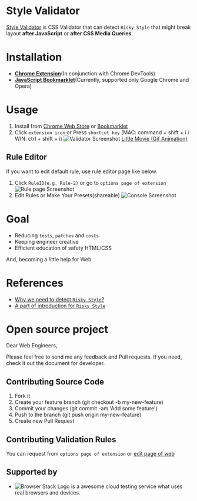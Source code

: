 
Style Validator
============================

[Style Validator](http://style-validator.io)
 is CSS Validator that can detect `Risky Style` that might break layout **after JavaScript** or **after CSS Media Queries**.

# Installation

- **[Chrome Extension](https://chrome.google.com/webstore/detail/style-validator/aaeahhnjkelemfcdmkcpaggdhfaffeod)**(In conjunction with Chrome DevTools)
- **[JavaScript Bookmarklet](https://style-validator.io/)**(Currently, supported only Google Chrome and Opera)

# Usage

1. Install from [Chrome Web Store](https://chrome.google.com/webstore/detail/style-validator/aaeahhnjkelemfcdmkcpaggdhfaffeod) or [Bookmarklet](http://style-validator.io)
2. Click `extension icon` or Press `shortcut key` (MAC: command + shift + i / WIN: ctrl + shift + i)
![Validator Screenshot](https://style-validator.io/img/screenshot-validator.png?v=2)
[Little Movie (Gif Animation)](https://style-validator.io/gif_animations/demo.gif)

## Rule Editor

If you want to edit default rule, use rule editor page like below.

1. Click `RuleID(e.g. Rule-2)` or go to `options page of extension`
![Rule page Screenshot](https://style-validator.io/img/screenshot-console.png)
2. Edit Rules or Make Your Presets(shareable)
![Console Screenshot](https://style-validator.io/img/screenshot-rulepage.png)


# Goal

- Reducing `tests`, `patches` and `costs`
- Keeping engineer creative
- Efficient education of safety HTML/CSS

And, becoming a little help for Web

# References

- [Why we need to detect `Risky Style`?](https://github.com/Style-Validator/style-validator.herokuapp.com/blob/master/why.md)
- [A part of introduction for `Risky Style`
](https://github.com/Style-Validator/style-validator.herokuapp.com/blob/master/riskystyles.md)

# Open source project

Dear Web Engineers,

Please feel free to send me any feedback and Pull requests.
If you need, check it out the document for developer.

## Contributing Source Code

1. Fork it
2. Create your feature branch (git checkout -b my-new-feature)
3. Commit your changes (git commit -am 'Add some feature')
4. Push to the branch (git push origin my-new-feature)
5. Create new Pull Request

## Contributing Validation Rules

You can request from `options page of extension` or [edit page of web](https://style-validator.io/extension/options.html)

## Supported by

- ![Browser Stack Logo](https://style-validator.io/img/browserstack-logo.svg) is a awesome cloud testing service what uses real browsers and devices. 

